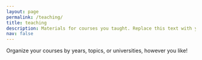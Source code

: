 ```yaml
---
layout: page
permalink: /teaching/
title: teaching
description: Materials for courses you taught. Replace this text with your description.
nav: false
---
```


Organize your courses by years, topics, or universities, however you like!
